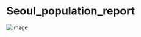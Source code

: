 # Seoul_population_report

![image](https://user-images.githubusercontent.com/37824506/210197156-ef7186e2-8f89-4d4c-ad19-a51bac06171e.png)
